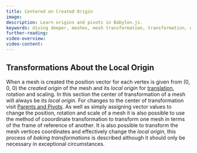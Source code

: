 ```yaml
---
title: Centered on Created Origin
image:
description: Learn origins and pivots in Babylon.js.
keywords: diving deeper, meshes, mesh transformation, transformation, origin, pivot
further-reading:
video-overview:
video-content:
---
```


## Transformations About the Local Origin

When a mesh is created the position vector for each vertex is given from (0, 0, 0) the _created origin_ of the mesh and its _local origin_ for [translation](/typedoc/classes/babylon.transformnode#translate), rotation and scaling. In this section the center of transformation of a mesh will always be its _local origin_. For changes to the center of transformation visit [Parents and Pivots](/features/featuresDeepDive/mesh/transforms/parent_pivot). As well as simply assigning vector values to change the position, rotation and scale of a mesh it is also possible to use the method of cooordinate transformation to transform one mesh in terms of the frame of reference of another. It is also possible to transform the mesh vertices coordinates and effectively change the _local origin_, this process of _baking transformations_ is described although it should only be necessary in exceptional circumstances.
